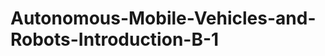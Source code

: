 # Autonomous-Mobile-Vehicles-and-Robots-Introduction-B-1

<div align = center>
<img sre ="https://github.com/Tommy1248/Autonomous-Mobile-Vehicles-and-Robots-Introduction-B-1/blob/main/%E8%A3%BD%E5%85%B7/%E5%B7%A5%E7%A8%8B%E5%9C%96.jpg">
</div>
